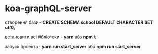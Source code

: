 # koa-graphQL-server

створення бази - **CREATE SCHEMA school DEFAULT CHARACTER SET utf8;**

встановити всі бібліотеки - **yarn** або **npm i**;

запуск проекта - **yarn run start_server** або **npm run start_server**

